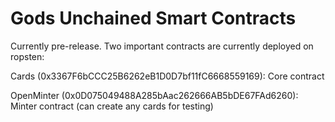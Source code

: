 
# Gods Unchained Smart Contracts

Currently pre-release. Two important contracts are currently deployed on ropsten: 

Cards (0x3367F6bCCC25B6262eB1D0D7bf11fC6668559169): Core contract

OpenMinter (0x0D075049488A285bAac262666AB5bDE67FAd6260): Minter contract (can create any cards for testing)

